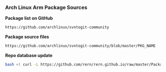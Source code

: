 ### Arch Linux Arm Package Sources

**Package list on GitHub**
```sh
https://github.com/archlinux/svntogit-community
```

**Package source files**
```sh
https://github.com/archlinux/svntogit-community/blob/master/PKG_NAME
```

**Repo database update**
```sh
bash <( curl -L https://github.com/rern/rern.github.io/raw/master/Packages/repoupdate.sh )
```
